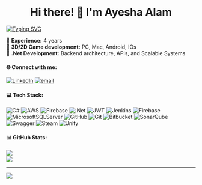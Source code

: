 <h1 align="center">Hi there! 👋 I'm Ayesha Alam</h1>

[![Typing SVG](https://readme-typing-svg.demolab.com?font=Fira+Code&pause=1000&vCenter=true&width=435&lines=Experienced+Unity+Developer;extended+as+.NET+Backend+Developer)](https://git.io/typing-svg)
<!---🔹 **Tech Stack:**  
[![My Skills](https://skillicons.dev/icons?i=cs,unity,dotnet,mysql,visualstudio,vscode,rider,github,bitbucket)](https://skillicons.dev)  
--->  
🔹 **Experience:**  4 years   
🔹 **3D/2D Game development:**  PC, Mac, Android, IOs   
🔹 **.Net Development:** Backend architecture, APIs, and Scalable Systems   


#### 🌐 Connect with me:
[![LinkedIn](https://img.shields.io/badge/LinkedIn-%230077B5.svg?logo=linkedin&logoColor=white)](https://linkedin.com/in/https://www.linkedin.com/in/ayesha-alam114/) [![email](https://img.shields.io/badge/Email-D14836?logo=gmail&logoColor=white)](mailto:ayeshanooralam114@gmail.com) 

#### 💻 Tech Stack:
![C#](https://img.shields.io/badge/c%23-%23239120.svg?style=for-the-badge&logo=csharp&logoColor=white) 
![AWS](https://img.shields.io/badge/AWS-%23FF9900.svg?style=for-the-badge&logo=amazon-aws&logoColor=white) ![Firebase](https://img.shields.io/badge/firebase-%23039BE5.svg?style=for-the-badge&logo=firebase) ![.Net](https://img.shields.io/badge/.NET-5C2D91?style=for-the-badge&logo=.net&logoColor=white) ![JWT](https://img.shields.io/badge/JWT-black?style=for-the-badge&logo=JSON%20web%20tokens) ![Jenkins](https://img.shields.io/badge/jenkins-%232C5263.svg?style=for-the-badge&logo=jenkins&logoColor=white) ![Firebase](https://img.shields.io/badge/firebase-a08021?style=for-the-badge&logo=firebase&logoColor=ffcd34) ![MicrosoftSQLServer](https://img.shields.io/badge/Microsoft%20SQL%20Server-CC2927?style=for-the-badge&logo=microsoft%20sql%20server&logoColor=white) ![GitHub](https://img.shields.io/badge/github-%23121011.svg?style=for-the-badge&logo=github&logoColor=white) ![Git](https://img.shields.io/badge/git-%23F05033.svg?style=for-the-badge&logo=git&logoColor=white) ![Bitbucket](https://img.shields.io/badge/bitbucket-%230047B3.svg?style=for-the-badge&logo=bitbucket&logoColor=white) ![SonarQube](https://img.shields.io/badge/SonarQube-black?style=for-the-badge&logo=sonarqube&logoColor=4E9BCD) ![Swagger](https://img.shields.io/badge/-Swagger-%23Clojure?style=for-the-badge&logo=swagger&logoColor=white) ![Steam](https://img.shields.io/badge/steam-%23000000.svg?style=for-the-badge&logo=steam&logoColor=white) ![Unity](https://img.shields.io/badge/unity-%23000000.svg?style=for-the-badge&logo=unity&logoColor=white)

#### 📊 GitHub Stats:
![](https://github-readme-stats.vercel.app/api?username=AyeshaAlam114&theme=dark&hide_border=true&include_all_commits=true&count_private=true)<br/>
![](https://github-readme-stats.vercel.app/api/top-langs/?username=AyeshaAlam114&theme=dark&hide_border=true&include_all_commits=true&count_private=true&layout=compact)

---
[![](https://visitcount.itsvg.in/api?id=AyeshaAlam114&icon=0&color=0)](https://visitcount.itsvg.in)

<!-- Proudly created with GPRM ( https://gprm.itsvg.in ) -->


<!---
AyeshaAlam114/AyeshaAlam114 is a ✨ special ✨ repository because its `README.md` (this file) appears on your GitHub profile.
You can click the Preview link to take a look at your changes.
--->

